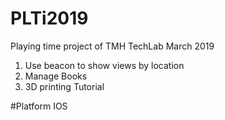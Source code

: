 # PLTi2019
Playing time project of TMH TechLab March 2019

1. Use beacon to show views by location
2. Manage Books
3. 3D printing Tutorial

#Platform IOS
